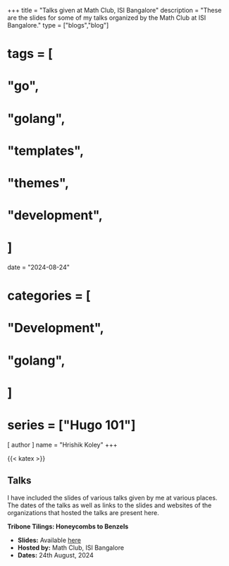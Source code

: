 +++
title = "Talks given at Math Club, ISI Bangalore"
description = "These are the slides for some of my talks organized by the Math Club at ISI Bangalore."
type = ["blogs","blog"]
# tags = [
#     "go",
#     "golang",
#     "templates",
#     "themes",
#     "development",
# ]
date = "2024-08-24"
# categories = [
#     "Development",
#     "golang",
# ]
# series = ["Hugo 101"]
[ author ]
  name = "Hrishik Koley"
+++

{{< katex >}}

## Talks

I have included the slides of various talks given by me at various places. The dates of the talks as well as links to the slides and websites of the organizations that hosted the talks are present here.

**Tribone Tilings: Honeycombs to Benzels**
- **Slides:** Available [here](\pdfs\Tribone_Tilings.pdf)
- **Hosted by:** Math Club, ISI Bangalore
- **Dates:** 24th August, 2024